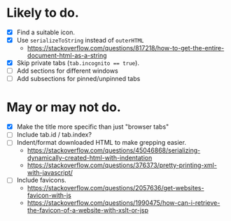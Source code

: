 # Likely to do.

- [x] Find a suitable icon.
- [x] Use `serializeToString` instead of `outerHTML`
  - <https://stackoverflow.com/questions/817218/how-to-get-the-entire-document-html-as-a-string>
- [x] Skip private tabs (`tab.incognito == true`).
- [ ] Add sections for different windows
- [ ] Add subsections for pinned/unpinned tabs

# May or may not do.

- [x] Make the title more specific than just "browser tabs"
- [ ] Include tab.id / tab.index?
- [ ] Indent/format downloaded HTML to make grepping easier.
  - <https://stackoverflow.com/questions/45046868/serializing-dynamically-created-html-with-indentation>
  - <https://stackoverflow.com/questions/376373/pretty-printing-xml-with-javascript/>
- [ ] Include favicons.
  - <https://stackoverflow.com/questions/2057636/get-websites-favicon-with-js>
  - <https://stackoverflow.com/questions/1990475/how-can-i-retrieve-the-favicon-of-a-website-with-xslt-or-jsp>
